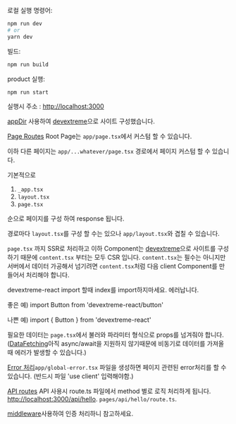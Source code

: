 로컬 실행 명령어:

```bash
npm run dev
# or
yarn dev
```

빌드:

```bash
npm run build
```

product 실행:

```bash
npm run start
```

실행시 주소 : [http://localhost:3000](http://localhost:3000)

[appDir](https://beta.nextjs.org/docs/api-reference/next.config.js#appdir) 사용하여 [devextreme](https://js.devexpress.com/Documentation/)으로 사이트 구성했습니다.

[Page Routes](https://beta.nextjs.org/docs/routing/pages-and-layouts) Root Page는 `app/page.tsx`에서 커스텀 할 수 있습니다.

이하 다른 페이지는 `app/...whatever/page.tsx` 경로에서 페이지 커스텀 할 수 있습니다.

기본적으로

1. `_app.tsx`
2. `layout.tsx`
3. `page.tsx`

순으로 페이지를 구성 하여 response 됩니다.

경로마다 `layout.tsx`를 구성 할 수는 있으나 `app/layout.tsx`와 겹칠 수 있습니다.

`page.tsx` 까지 SSR로 처리하고 이하 Component는 [devextreme](https://js.devexpress.com/Documentation/Guide/React_Components/Create_a_DevExtreme_Application/)으로 사이트를 구성하기 때문에 `content.tsx` 부터는 모두 CSR 입니다. `content.tsx`는 필수는 아니지만 서버에서 데이터 가공해서 넘기려면 `content.tsx`처럼 다음 client Component를 만들어서 처리해야 합니다.

devextreme-react import 할때 index를 import하지마세요. 에러납니다.

좋은 예) import Button from 'devextreme-react/button'

나쁜 예) import { Button } from 'devextreme-react'

필요한 데이터는 `page.tsx`에서 불러와 파라미터 형식으로 props를 넘겨줘야 합니다. ([DataFetching](https://beta.nextjs.org/docs/data-fetching/fetching#asyncawait-in-server-components)아직 async/await을 지원하지 않기때문에 비동기로 데이터를 가져올때 에러가 발생할 수 있습니다.)

[Error 처리](https://beta.nextjs.org/docs/api-reference/file-conventions/error#error)`app/global-error.tsx` 파일을 생성하면 페이지 관련된 error처리를 할 수 있습니다. (반드시 파일 'use client' 입력해야함.)

[API routes](https://nextjs.org/docs/api-routes/introduction) API 사용시 route.ts 파일에서 method 별로 로직 처리하게 됩니다.
[http://localhost:3000/api/hello](http://localhost:3000/api/hello). `pages/api/hello/route.ts`.

[middleware](https://nextjs.org/docs/advanced-features/middleware)사용하여 인증 처리하니 참고하세요.
